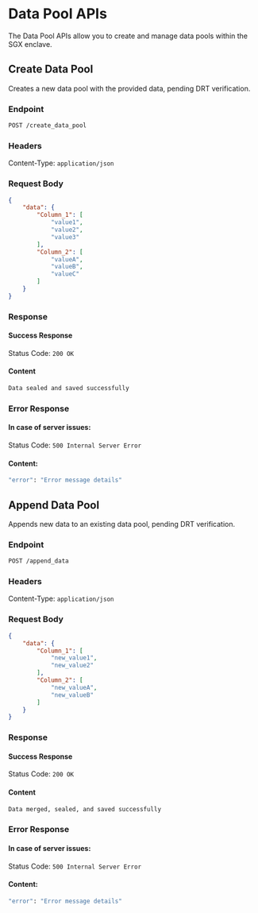 # Data Pool APIs

The Data Pool APIs allow you to create and manage data pools within the SGX enclave.

## Create Data Pool

Creates a new data pool with the provided data, pending DRT verification.

### Endpoint

```sh
POST /create_data_pool
```

### Headers

Content-Type: `application/json`

### Request Body

```json
{
    "data": {
        "Column_1": [
            "value1",
            "value2",
            "value3"
        ],
        "Column_2": [
            "valueA",
            "valueB",
            "valueC"
        ]
    }
}
```

### Response

#### Success Response

Status Code: `200 OK`

#### Content

```sh
Data sealed and saved successfully
```

### Error Response

#### In case of server issues:

Status Code: `500 Internal Server Error`

#### Content:

```sh
"error": "Error message details"
```

## Append Data Pool

Appends new data to an existing data pool, pending DRT verification.

### Endpoint

```sh
POST /append_data
```

### Headers

Content-Type: `application/json`

### Request Body

```json
{
    "data": {
        "Column_1": [
            "new_value1",
            "new_value2"
        ],
        "Column_2": [
            "new_valueA",
            "new_valueB"
        ]
    }
}
```

### Response

#### Success Response

Status Code: `200 OK`

#### Content

```sh
Data merged, sealed, and saved successfully
```

### Error Response

#### In case of server issues:

Status Code: `500 Internal Server Error`

#### Content:

```sh
"error": "Error message details"
```